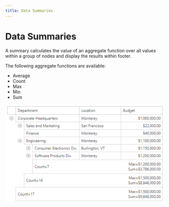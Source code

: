 ```yaml
---
title: Data Summaries
---
```

# Data Summaries

 A summary calculates the value of an aggregate function over 
 all values within a group of nodes and display the results within footer.

 The following aggregate functions are available:
* Average
* Count
* Max
* Min
* Sum

 ![tree-list-data-summary](../../images/tree-list-data-summary.png)  